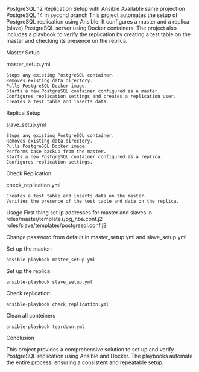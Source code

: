 PostgreSQL 12 Replication Setup with Ansible
Available same project on PostgreSQL 14 in second branch
This project automates the setup of PostgreSQL replication using Ansible. It configures a master and a replica (slave) PostgreSQL server using Docker containers. The project also includes a playbook to verify the replication by creating a test table on the master and checking its presence on the replica.

Master Setup

master_setup.yml

    Stops any existing PostgreSQL container.
    Removes existing data directory.
    Pulls PostgreSQL Docker image.
    Starts a new PostgreSQL container configured as a master.
    Configures replication settings and creates a replication user.
    Creates a test table and inserts data.

Replica Setup

slave_setup.yml

    Stops any existing PostgreSQL container.
    Removes existing data directory.
    Pulls PostgreSQL Docker image.
    Performs base backup from the master.
    Starts a new PostgreSQL container configured as a replica.
    Configures replication settings.

Check Replication

check_replication.yml

    Creates a test table and inserts data on the master.
    Verifies the presence of the test table and data on the replica.

Usage
First thing set ip addresses for master and slaves in roles/master/templates/pg_hba.conf.j2
roles/slave/templates/postgresql.conf.j2

Change password from default in master_setup.yml and slave_setup.yml

Set up the master:

    ansible-playbook master_setup.yml

Set up the replica:


    ansible-playbook slave_setup.yml

Check replication:


    ansible-playbook check_replication.yml

Clean all conteiners 

    ansible-playbook teardown.yml
Conclusion

This project provides a comprehensive solution to set up and verify PostgreSQL replication using Ansible and Docker. The playbooks automate the entire process, ensuring a consistent and repeatable setup.
